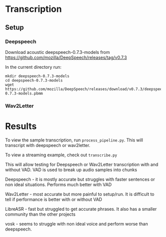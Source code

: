 # Transcription

## Setup
### Deepspeech
Download acoustic deepspeech-0.7.3-models from https://github.com/mozilla/DeepSpeech/releases/tag/v0.7.3

In the current directory run:
```
mkdir deepspeech-0.7.3-models
cd deepspeech-0.7.3-models
wget https://github.com/mozilla/DeepSpeech/releases/download/v0.7.3/deepspeech-0.7.3-models.pbmm
```
### Wav2Letter



# Results

To view the sample transcription, run `process_pipeline.py`. This will transcript with deepspeech or wav2letter. 

To view a streaming example, check out `transcribe.py`

This will allow testing for Deepspeech or Wav2Letter transcription with and without VAD. 
VAD is used to break up audio samples into chunks

Deepspeech - it is mostly accurate but struggles with faster sentences or non ideal situations. Performs much better with VAD

Wav2Letter - most accurate but more painful to setup/run. It is difficult to tell if performance is better with or without VAD

LibreASR - fast but struggled to get accurate phrases. It also has a smaller community than the other projects

vosk - seems to struggle with non ideal voice and perform worse than deepspeech. 